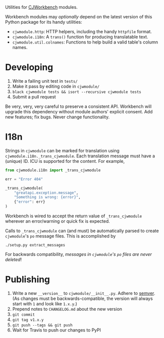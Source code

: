 Utilities for [CJWorkbench](https://github.com/CJWorkbench/cjworkbench) modules.

Workbench modules may _optionally_ depend on the latest version of this Python
package for its handy utilities:

* `cjwmodule.http`: HTTP helpers, including the handy `httpfile` format.
* `cjwmodule.i18n`: A `trans()` function for producing translatable text.
* `cjwmodule.util.colnames`: Functions to help build a valid table's column names.


Developing
==========

1. Write a failing unit test in `tests/`
2. Make it pass by editing code in `cjwmodule/`
3. `black cjwmodule tests && isort --recursive cjwmodule tests`
4. Submit a pull request

Be very, very, very careful to preserve a consistent API. Workbench will
upgrade this dependency without module authors' explicit consent. Add new
features; fix bugs. Never change functionality.

I18n
====

Strings in `cjwmodule` can be marked for translation using `cjwmodule.i18n._trans_cjwmodule`.
Each translation message must have a (unique) ID. ICU is supported for the content.
For example,
```python
from cjwmodule.i18n import _trans_cjwmodule

err = "Error 404"

_trans_cjwmodule(
    "greatapi.exception.message",
    "Something is wrong: {error}",
    {"error": err}
)
```
Workbench is wired to accept the return value of `_trans_cjwmodule` wherever an error/warning or quick fix is expected.

Calls to `_trans_cjwmodule` can (and must) be automatically parsed to create `cjwmodule`'s `po` message files.
This is accomplished by
```
./setup.py extract_messages
```

For backwards compatibility, *messages in `cjwmodule`'s `po` files are never deleted*!


Publishing
==========

1. Write a new `__version__` to `cjwmodule/__init__.py`. Adhere to
   [semver](https://semver.org). (As changes must be backwards-compatible,
   the version will always start with `1` and look like `1.x.y`.)
2. Prepend notes to `CHANGELOG.md` about the new version
3. `git commit`
4. `git tag v1.x.y`
5. `git push --tags && git push`
6. Wait for Travis to push our changes to PyPI
